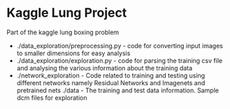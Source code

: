# Kaggle Lung Project

Part of the kaggle lung boxing problem

- ./data_exploration/preprocessing.py - code for converting input images to smaller dimensions for easy analysis
- ./data_exploration/exploration.py - code for parsing the training csv file and analysing the various information about the training data
- ./network_exploration - Code related to training and testing using different networks namely Residual Networks and Imagenets and pretrained nets
./data - The training and test data information. Sample dcm files for exploration
